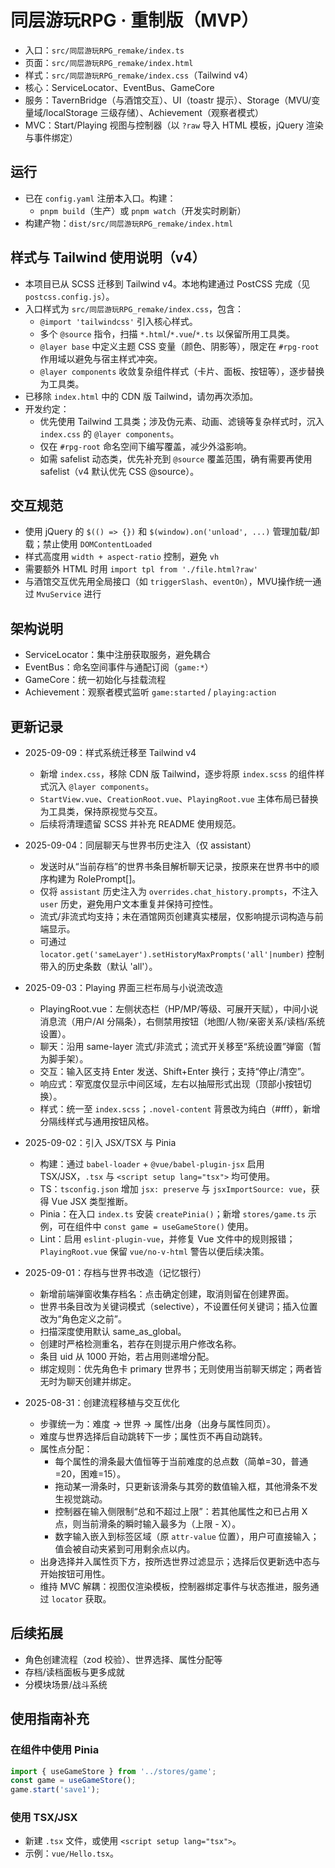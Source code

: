 # 同层游玩RPG · 重制版（MVP）

- 入口：`src/同层游玩RPG_remake/index.ts`
- 页面：`src/同层游玩RPG_remake/index.html`
- 样式：`src/同层游玩RPG_remake/index.css`（Tailwind v4）
- 核心：ServiceLocator、EventBus、GameCore
- 服务：TavernBridge（与酒馆交互）、UI（toastr 提示）、Storage（MVU/变量域/localStorage 三级存储）、Achievement（观察者模式）
- MVC：Start/Playing 视图与控制器（以 `?raw` 导入 HTML 模板，jQuery 渲染与事件绑定）

## 运行

- 已在 `config.yaml` 注册本入口。构建：
  - `pnpm build`（生产）或 `pnpm watch`（开发实时刷新）
- 构建产物：`dist/src/同层游玩RPG_remake/index.html`

## 样式与 Tailwind 使用说明（v4）

- 本项目已从 SCSS 迁移到 Tailwind v4。本地构建通过 PostCSS 完成（见 `postcss.config.js`）。
- 入口样式为 `src/同层游玩RPG_remake/index.css`，包含：
  - `@import 'tailwindcss'` 引入核心样式。
  - 多个 `@source` 指令，扫描 `*.html`/`*.vue`/`*.ts` 以保留所用工具类。
  - `@layer base` 中定义主题 CSS 变量（颜色、阴影等），限定在 `#rpg-root` 作用域以避免与宿主样式冲突。
  - `@layer components` 收敛复杂组件样式（卡片、面板、按钮等），逐步替换为工具类。
- 已移除 `index.html` 中的 CDN 版 Tailwind，请勿再次添加。
- 开发约定：
  - 优先使用 Tailwind 工具类；涉及伪元素、动画、滤镜等复杂样式时，沉入 `index.css` 的 `@layer components`。
  - 仅在 `#rpg-root` 命名空间下编写覆盖，减少外溢影响。
  - 如需 safelist 动态类，优先补充到 `@source` 覆盖范围，确有需要再使用 safelist（v4 默认优先 CSS @source）。

## 交互规范

- 使用 jQuery 的 `$(() => {})` 和 `$(window).on('unload', ...)` 管理加载/卸载；禁止使用 `DOMContentLoaded`
- 样式高度用 `width + aspect-ratio` 控制，避免 `vh`
- 需要额外 HTML 时用 `import tpl from './file.html?raw'`
- 与酒馆交互优先用全局接口（如 `triggerSlash`、`eventOn`），MVU操作统一通过 `MvuService` 进行

## 架构说明

- ServiceLocator：集中注册获取服务，避免耦合
- EventBus：命名空间事件与通配订阅（`game:*`）
- GameCore：统一初始化与挂载流程
- Achievement：观察者模式监听 `game:started` / `playing:action`

## 更新记录

- 2025-09-09：样式系统迁移至 Tailwind v4
  - 新增 `index.css`，移除 CDN 版 Tailwind，逐步将原 `index.scss` 的组件样式沉入 `@layer components`。
  - `StartView.vue`、`CreationRoot.vue`、`PlayingRoot.vue` 主体布局已替换为工具类，保持原视觉与交互。
  - 后续将清理遗留 SCSS 并补充 README 使用规范。

- 2025-09-04：同层聊天与世界书历史注入（仅 assistant）
  - 发送时从“当前存档”的世界书条目解析聊天记录，按原来在世界书中的顺序构建为 RolePrompt[]。
  - 仅将 `assistant` 历史注入为 `overrides.chat_history.prompts`，不注入 `user` 历史，避免用户文本重复并保持可控性。
  - 流式/非流式均支持；未在酒馆网页创建真实楼层，仅影响提示词构造与前端显示。
  - 可通过 `locator.get('sameLayer').setHistoryMaxPrompts('all'|number)` 控制带入的历史条数（默认 'all'）。

- 2025-09-03：Playing 界面三栏布局与小说流改造
  - PlayingRoot.vue：左侧状态栏（HP/MP/等级、可展开天赋），中间小说消息流（用户/AI 分隔条），右侧禁用按钮（地图/人物/亲密关系/读档/系统设置）。
  - 聊天：沿用 same-layer 流式/非流式；流式开关移至“系统设置”弹窗（暂为脚手架）。
  - 交互：输入区支持 Enter 发送、Shift+Enter 换行；支持“停止/清空”。
  - 响应式：窄宽度仅显示中间区域，左右以抽屉形式出现（顶部小按钮切换）。
  - 样式：统一至 `index.scss`；`.novel-content` 背景改为纯白（#fff），新增分隔线样式与通用按钮风格。

- 2025-09-02：引入 JSX/TSX 与 Pinia
  - 构建：通过 `babel-loader` + `@vue/babel-plugin-jsx` 启用 TSX/JSX，`.tsx` 与 `<script setup lang="tsx">` 均可使用。
  - TS：`tsconfig.json` 增加 `jsx: preserve` 与 `jsxImportSource: vue`，获得 Vue JSX 类型推断。
  - Pinia：在入口 `index.ts` 安装 `createPinia()`；新增 `stores/game.ts` 示例，可在组件中 `const game = useGameStore()` 使用。
  - Lint：启用 `eslint-plugin-vue`，并修复 Vue 文件中的规则报错；`PlayingRoot.vue` 保留 `vue/no-v-html` 警告以便后续决策。

- 2025-09-01：存档与世界书改造（记忆银行）
  - 新增前端弹窗收集存档名：点击确定创建，取消则留在创建界面。
  - 世界书条目改为关键词模式（selective），不设置任何关键词；插入位置改为“角色定义之前”。
  - 扫描深度使用默认 same_as_global。
  - 创建时严格检测重名，若存在则提示用户修改名称。
  - 条目 uid 从 1000 开始，若占用则递增分配。
  - 绑定规则：优先角色卡 primary 世界书；无则使用当前聊天绑定；两者皆无时为聊天创建并绑定。

- 2025-08-31：创建流程移植与交互优化
  - 步骤统一为：难度 → 世界 → 属性/出身（出身与属性同页）。
  - 难度与世界选择后自动跳转下一步；属性页不再自动跳转。
  - 属性点分配：
    - 每个属性的滑条最大值恒等于当前难度的总点数（简单=30，普通=20，困难=15）。
    - 拖动某一滑条时，只更新该滑条与其旁的数值输入框，其他滑条不发生视觉跳动。
    - 控制器在输入侧限制“总和不超过上限”：若其他属性之和已占用 X 点，则当前滑条的瞬时输入最多为（上限 - X）。
    - 数字输入嵌入到标签区域（原 `attr-value` 位置），用户可直接输入；值会被自动夹紧到可用剩余点以内。
  - 出身选择并入属性页下方，按所选世界过滤显示；选择后仅更新选中态与开始按钮可用性。
  - 维持 MVC 解耦：视图仅渲染模板，控制器绑定事件与状态推进，服务通过 `locator` 获取。

## 后续拓展

- 角色创建流程（zod 校验）、世界选择、属性分配等
- 存档/读档面板与更多成就
- 分模块场景/战斗系统

## 使用指南补充

### 在组件中使用 Pinia

```ts
import { useGameStore } from '../stores/game';
const game = useGameStore();
game.start('save1');
```

### 使用 TSX/JSX

- 新建 `.tsx` 文件，或使用 `<script setup lang="tsx">`。
- 示例：`vue/Hello.tsx`。

